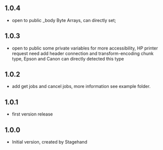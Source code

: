 ## 1.0.4

- open to public _body Byte Arrays, can directly set;

## 1.0.3

- open to public some private variables for more accessibility,
  HP printer request need add header connection and transform-encoding chunk type,
  Epson and Canon can directly detected this type 
  

## 1.0.2

- add get jobs and cancel jobs, more information see example folder.

## 1.0.1

- first version release

## 1.0.0

- Initial version, created by Stagehand
